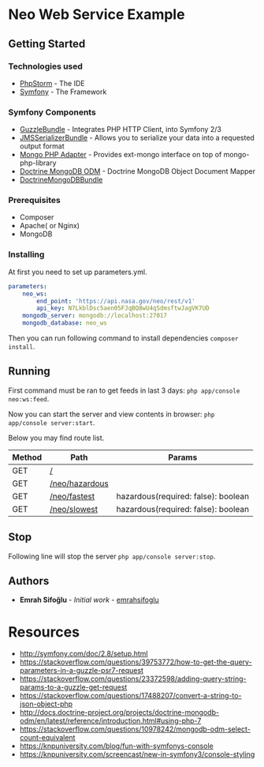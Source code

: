 # Neo Web Service Example

## Getting Started

### Technologies used

* [PhpStorm](https://www.jetbrains.com/phpstorm/) - The IDE
* [Symfony](https://symfony.com/doc/2.8/setup.html) - The Framework

### Symfony Components

* [GuzzleBundle](https://github.com/8p/GuzzleBundle) - Integrates PHP HTTP Client, into Symfony 2/3
* [JMSSerializerBundle](http://jmsyst.com/bundles/JMSSerializerBundle) - Allows you to serialize your data into a requested output format
* [Mongo PHP Adapter](https://github.com/alcaeus/mongo-php-adapter) - Provides ext-mongo interface on top of mongo-php-library
* [Doctrine MongoDB ODM](https://github.com/doctrine/mongodb-odm) - Doctrine MongoDB Object Document Mapper
* [DoctrineMongoDBBundle](http://symfony.com/doc/master/bundles/DoctrineMongoDBBundle/index.html) 

### Prerequisites

* Composer 
* Apache( or Nginx)
* MongoDB

### Installing

At first you need to set up parameters.yml.

``` yml
parameters:
    neo_ws:
        end_point: 'https://api.nasa.gov/neo/rest/v1'
        api_key: N7LkblDsc5aen05FJqBQ8wU4qSdmsftwJagVK7UD
    mongodb_server: mongodb://localhost:27017
    mongodb_database: neo_ws
```

Then you can run following command to install dependencies ```composer install```.

## Running

First command must be ran to get feeds in last 3 days: `php app/console neo:ws:feed`.

Now you can start the server and view contents in browser: `php app/console server:start`.

Below you may find route list.

| Method  | Path                         | Params                        |
| ------  | ---------------------------  | ----------------------------- |
| GET     | [/](http://127.0.0.1:8000/)                              |                               |
| GET     | [/neo/hazardous](http://127.0.0.1:8000/neo/hazardous)                              |                               |
| GET     | [/neo/fastest](http://127.0.0.1:8000/neo/fastest)                               | hazardous(required: false): boolean |
| GET     | [/neo/slowest](http://127.0.0.1:8000/neo/slowest)                                | hazardous(required: false): boolean |

## Stop

Following line will stop the server `php app/console server:stop`.

## Authors

* **Emrah Sifoğlu** - *Initial work* - [emrahsifoglu](https://github.com/emrahsifoglu)

Resources
========

- http://symfony.com/doc/2.8/setup.html
- https://stackoverflow.com/questions/39753772/how-to-get-the-query-parameters-in-a-guzzle-psr7-request
- https://stackoverflow.com/questions/23372598/adding-query-string-params-to-a-guzzle-get-request
- https://stackoverflow.com/questions/17488207/convert-a-string-to-json-object-php
- http://docs.doctrine-project.org/projects/doctrine-mongodb-odm/en/latest/reference/introduction.html#using-php-7
- https://stackoverflow.com/questions/10978242/mongodb-odm-select-count-equivalent
- https://knpuniversity.com/blog/fun-with-symfonys-console
- https://knpuniversity.com/screencast/new-in-symfony3/console-styling
